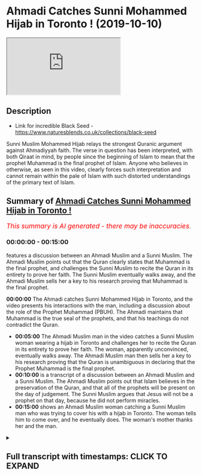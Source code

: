 # Ahmadi Catches Sunni Mohammed Hijab in Toronto ! (2019-10-10)

<iframe loading='lazy' allow='autoplay' src='https://www.youtube.com/embed/yl2ifwqqOtQ'></iframe>

## Description

- Link for incredible Black Seed - https://www.naturesblends.co.uk/collections/black-seed 

Sunni Muslim Mohammed Hijab relays the strongest Quranic argument against Ahmadiyyah faith. The verse in question has been interpreted, with both Qiraat in mind, by people since the beginning of Islam to mean that the prophet Muhammad is the final prophet of Islam. Anyone who believes in otherwise, as seen in this video, clearly forces such interpretation and cannot remain within the pale of Islam with such distorted understandings of the primary text of Islam.

## Summary of [Ahmadi Catches Sunni Mohammed Hijab in Toronto !](https://www.youtube.com/watch?v=yl2ifwqqOtQ)


*<span style="color:red; font-size:125%">This summary is AI generated - there may be inaccuracies</span>. [](/)*

### <a onclick="modifyYTiframeseektime('0')">00:00:00</a> - <a onclick="modifyYTiframeseektime('900')">00:15:00</a>

 features a discussion between an Ahmadi Muslim and a Sunni Muslim. The Ahmadi Muslim points out that the Quran clearly states that Muhammad is the final prophet, and challenges the Sunni Muslim to recite the Quran in its entirety to prove her faith. The Sunni Muslim eventually walks away, and the Ahmadi Muslim sells her a key to his research proving that Muhammad is the final prophet.

**<a onclick="modifyYTiframeseektime('0')">00:00:00</a>** The Ahmadi catches Sunni Mohammed Hijab in Toronto, and the video presents his interactions with the man, including a discussion about the role of the Prophet Muhammad (PBUH). The Ahmadi maintains that Muhammad is the true seal of the prophets, and that his teachings do not contradict the Quran.
* **<a onclick="modifyYTiframeseektime('300')">00:05:00</a>** The Ahmadi Muslim man in the video catches a Sunni Muslim woman wearing a hijab in Toronto and challenges her to recite the Quran in its entirety to prove her faith. The woman, apparently unconvinced, eventually walks away. The Ahmadi Muslim man then sells her a key to his research proving that the Quran is unambiguous in declaring that the Prophet Muhammad is the final prophet.
* **<a onclick="modifyYTiframeseektime('600')">00:10:00</a>**  is a transcript of a discussion between an Ahmadi Muslim and a Sunni Muslim. The Ahmadi Muslim points out that Islam believes in the preservation of the Quran, and that all of the prophets will be present on the day of judgement. The Sunni Muslim argues that Jesus will not be a prophet on that day, because he did not perform miracles.
* **<a onclick="modifyYTiframeseektime('900')">00:15:00</a>** shows an Ahmadi Muslim woman catching a Sunni Muslim man who was trying to cover his  with a hijab in Toronto. The woman tells him to come over, and he eventually does. The woman's mother thanks her and the man.

<details><summary><h2>Full transcript with timestamps: CLICK TO EXPAND</h2></summary>

<a onclick="modifyYTiframeseektime('0')">0:00:00</a> Mollie Kuramoto liable catalyzed make  
<a onclick="modifyYTiframeseektime('2')">0:00:02</a> sure that you try these supplements out  
<a onclick="modifyYTiframeseektime('5')">0:00:05</a> there very very good very healthy  
<a onclick="modifyYTiframeseektime('7')">0:00:07</a> natural and you can check the link in  
<a onclick="modifyYTiframeseektime('11')">0:00:11</a> the description box that is nature's  
<a onclick="modifyYTiframeseektime('13')">0:00:13</a> blend black seed oil and they have other  
<a onclick="modifyYTiframeseektime('15')">0:00:15</a> things as well oh yeah a little boy boy  
<a onclick="modifyYTiframeseektime('21')">0:00:21</a> boy hope you enjoy the video so this  
<a onclick="modifyYTiframeseektime('25')">0:00:25</a> first can't be talking about you know  
<a onclick="modifyYTiframeseektime('29')">0:00:29</a> why because the narrative is juices  
<a onclick="modifyYTiframeseektime('34')">0:00:34</a> right he's the second coming of Jesus  
<a onclick="modifyYTiframeseektime('39')">0:00:39</a> this is Jesus in the verse that's  
<a onclick="modifyYTiframeseektime('41')">0:00:41</a> talking there's going to be a prefer  
<a onclick="modifyYTiframeseektime('42')">0:00:42</a> after me called amp so he's the French  
<a onclick="modifyYTiframeseektime('45')">0:00:45</a> in this verse this Jesus Christ is  
<a onclick="modifyYTiframeseektime('49')">0:00:49</a> differentiating between himself and  
<a onclick="modifyYTiframeseektime('51')">0:00:51</a> damnit do you see this point because  
<a onclick="modifyYTiframeseektime('55')">0:00:55</a> Jesus insane embodies Muhammad there's  
<a onclick="modifyYTiframeseektime('59')">0:00:59</a> going to be a prophet after me called  
<a onclick="modifyYTiframeseektime('60')">0:01:00</a> Ahmed and it's not him and it's not a  
<a onclick="modifyYTiframeseektime('64')">0:01:04</a> sir it's a different individual  
<a onclick="modifyYTiframeseektime('65')">0:01:05</a> completely docile said about the  
<a onclick="modifyYTiframeseektime('71')">0:01:11</a> latter-day Messiah right so that's him  
<a onclick="modifyYTiframeseektime('75')">0:01:15</a> but then the moment also prophesied in  
<a onclick="modifyYTiframeseektime('77')">0:01:17</a> the Koran that the latter day Messiah  
<a onclick="modifyYTiframeseektime('79')">0:01:19</a> will come believe it just it's just a  
<a onclick="modifyYTiframeseektime('88')">0:01:28</a> person that that is we believe is Kalam  
<a onclick="modifyYTiframeseektime('90')">0:01:30</a> emit you guys believe it's because era  
<a onclick="modifyYTiframeseektime('96')">0:01:36</a> because he says death right it can be  
<a onclick="modifyYTiframeseektime('98')">0:01:38</a> ISA or again right cuz in the Quran  
<a onclick="modifyYTiframeseektime('101')">0:01:41</a> itself all messengers before the holy  
<a onclick="modifyYTiframeseektime('103')">0:01:43</a> prophet of nine with respect the over  
<a onclick="modifyYTiframeseektime('105')">0:01:45</a> all due respect even if we took even if  
<a onclick="modifyYTiframeseektime('108')">0:01:48</a> we take your interpretation of that  
<a onclick="modifyYTiframeseektime('109')">0:01:49</a> seriously and that Jesus is dead yeah  
<a onclick="modifyYTiframeseektime('111')">0:01:51</a> let's take your interpretation seriously  
<a onclick="modifyYTiframeseektime('112')">0:01:52</a> even if Jesus is dead it doesn't mean  
<a onclick="modifyYTiframeseektime('115')">0:01:55</a> that the person that has to be the next  
<a onclick="modifyYTiframeseektime('116')">0:01:56</a> Messiah is gonna be a map so the result  
<a onclick="modifyYTiframeseektime('120')">0:02:00</a> then we start talking about like the  
<a onclick="modifyYTiframeseektime('122')">0:02:02</a> character ray of the promised Messiah  
<a onclick="modifyYTiframeseektime('123')">0:02:03</a> I'm sorry  
<a onclick="modifyYTiframeseektime('125')">0:02:05</a> because our time with the character and  
<a onclick="modifyYTiframeseektime('127')">0:02:07</a> the signs in the ground that showed that  
<a onclick="modifyYTiframeseektime('129')">0:02:09</a> use ones can give me some idea  
<a onclick="modifyYTiframeseektime('131')">0:02:11</a> truthfulness right but right he's known  
<a onclick="modifyYTiframeseektime('136')">0:02:16</a> as a truthful person right not like the  
<a onclick="modifyYTiframeseektime('138')">0:02:18</a> criteria or somebody to be composite  
<a onclick="modifyYTiframeseektime('140')">0:02:20</a> right which worse are you talking about  
<a onclick="modifyYTiframeseektime('142')">0:02:22</a> I think it's from the Hatice actually  
<a onclick="modifyYTiframeseektime('145')">0:02:25</a> alright so it directly corresponds to  
<a onclick="modifyYTiframeseektime('147')">0:02:27</a> the Quran wreck it doesn't contradict  
<a onclick="modifyYTiframeseektime('149')">0:02:29</a> this I understand what you say you  
<a onclick="modifyYTiframeseektime('155')">0:02:35</a> confuse I understand you look like  
<a onclick="modifyYTiframeseektime('157')">0:02:37</a> you're honest and genuine I'm humble  
<a onclick="modifyYTiframeseektime('160')">0:02:40</a> individual and I respect the fact that  
<a onclick="modifyYTiframeseektime('161')">0:02:41</a> he's taking the time to come and ask me  
<a onclick="modifyYTiframeseektime('163')">0:02:43</a> these questions I really do I'm gonna  
<a onclick="modifyYTiframeseektime('165')">0:02:45</a> give you two or three evidences I think  
<a onclick="modifyYTiframeseektime('167')">0:02:47</a> which means that they don't actually  
<a onclick="modifyYTiframeseektime('169')">0:02:49</a> allow anyone to have any I want you to  
<a onclick="modifyYTiframeseektime('195')">0:03:15</a> come see me by all means come recluses  
<a onclick="modifyYTiframeseektime('201')">0:03:21</a> that's not a problem because I don't  
<a onclick="modifyYTiframeseektime('203')">0:03:23</a> have to give my number to people what's  
<a onclick="modifyYTiframeseektime('205')">0:03:25</a> up with all due respect I've got a lot  
<a onclick="modifyYTiframeseektime('206')">0:03:26</a> of people what Atkins you know but if  
<a onclick="modifyYTiframeseektime('208')">0:03:28</a> someone wants to if someone was to speak  
<a onclick="modifyYTiframeseektime('211')">0:03:31</a> to me I'm gonna be in the conference  
<a onclick="modifyYTiframeseektime('212')">0:03:32</a> tonight so you can come to the  
<a onclick="modifyYTiframeseektime('214')">0:03:34</a> conference he's welcome to the  
<a onclick="modifyYTiframeseektime('215')">0:03:35</a> conference okay and if you want to have  
<a onclick="modifyYTiframeseektime('218')">0:03:38</a> a discussion with me after the  
<a onclick="modifyYTiframeseektime('219')">0:03:39</a> conference  
<a onclick="modifyYTiframeseektime('219')">0:03:39</a> consider this a public and you either go  
<a onclick="modifyYTiframeseektime('222')">0:03:42</a> tell him right yeah cuz yeah I don't  
<a onclick="modifyYTiframeseektime('225')">0:03:45</a> want to waste time with anyone  
<a onclick="modifyYTiframeseektime('227')">0:03:47</a> right we consider this a public  
<a onclick="modifyYTiframeseektime('229')">0:03:49</a> invitation I'm saying consider a public  
<a onclick="modifyYTiframeseektime('236')">0:03:56</a> invitation okay a public invitation for  
<a onclick="modifyYTiframeseektime('239')">0:03:59</a> you your your friend that you're  
<a onclick="modifyYTiframeseektime('241')">0:04:01</a> considering a scholar yeah he's a  
<a onclick="modifyYTiframeseektime('242')">0:04:02</a> scholar in the Hadees so you know fine  
<a onclick="modifyYTiframeseektime('247')">0:04:07</a> obviously I can't nope it's not about  
<a onclick="modifyYTiframeseektime('249')">0:04:09</a> being you bro finally the true facility  
<a onclick="modifyYTiframeseektime('253')">0:04:13</a> even if I don't approve you right I  
<a onclick="modifyYTiframeseektime('254')">0:04:14</a> couldn't right yeah it's not it's  
<a onclick="modifyYTiframeseektime('257')">0:04:17</a> alright if you had the truth and I  
<a onclick="modifyYTiframeseektime('259')">0:04:19</a> didn't I would not be able to prove you  
<a onclick="modifyYTiframeseektime('260')">0:04:20</a> wrong if I tried to prove to you that  
<a onclick="modifyYTiframeseektime('262')">0:04:22</a> two plus two equals five whatever  
<a onclick="modifyYTiframeseektime('264')">0:04:24</a> however clever I am it's not gonna work  
<a onclick="modifyYTiframeseektime('266')">0:04:26</a> because no one's gonna believe it I  
<a onclick="modifyYTiframeseektime('270')">0:04:30</a> think this is less complicated because  
<a onclick="modifyYTiframeseektime('272')">0:04:32</a> you have a prophet saying let there be a  
<a onclick="modifyYTiframeseektime('273')">0:04:33</a> body there's no prefer to me you have in  
<a onclick="modifyYTiframeseektime('276')">0:04:36</a> the Quran it says Ottoman Navy in that  
<a onclick="modifyYTiframeseektime('278')">0:04:38</a> he's the fine no profit no just so it's  
<a onclick="modifyYTiframeseektime('281')">0:04:41</a> to Christ there's a long time that's to  
<a onclick="modifyYTiframeseektime('284')">0:04:44</a> you there's to your heart I'm a seal and  
<a onclick="modifyYTiframeseektime('287')">0:04:47</a> heart Tim is final seal bro do you know  
<a onclick="modifyYTiframeseektime('293')">0:04:53</a> the phrase oh there's two Korat you can  
<a onclick="modifyYTiframeseektime('296')">0:04:56</a> recite it as hot n and hot Tim hard time  
<a onclick="modifyYTiframeseektime('299')">0:04:59</a> means the seal of the prophets heart Tim  
<a onclick="modifyYTiframeseektime('302')">0:05:02</a> means the final prophet heart it means  
<a onclick="modifyYTiframeseektime('304')">0:05:04</a> your is the final one unless someone  
<a onclick="modifyYTiframeseektime('307')">0:05:07</a> wants to say I don't believe in that  
<a onclick="modifyYTiframeseektime('308')">0:05:08</a> Quran in that case I'll say if that  
<a onclick="modifyYTiframeseektime('311')">0:05:11</a> person says I'm sorry to say because the  
<a onclick="modifyYTiframeseektime('313')">0:05:13</a> Quran says if I taught me no know about  
<a onclick="modifyYTiframeseektime('315')">0:05:15</a> leaky tabby or check for an IV Bob do  
<a onclick="modifyYTiframeseektime('317')">0:05:17</a> you believe in Plus of the book and  
<a onclick="modifyYTiframeseektime('318')">0:05:18</a> disbelieve in parts of the book so you  
<a onclick="modifyYTiframeseektime('320')">0:05:20</a> believe in it when it's in line with  
<a onclick="modifyYTiframeseektime('322')">0:05:22</a> your with what scholars say and you just  
<a onclick="modifyYTiframeseektime('325')">0:05:25</a> believe in it when it's more in line  
<a onclick="modifyYTiframeseektime('326')">0:05:26</a> with and that's what the Quran says it  
<a onclick="modifyYTiframeseektime('328')">0:05:28</a> Taliban al bab has been duly level mercy  
<a onclick="modifyYTiframeseektime('331')">0:05:31</a> happy no Maryam Allah since that they've  
<a onclick="modifyYTiframeseektime('333')">0:05:33</a> taken the rabbi's in the priests as God  
<a onclick="modifyYTiframeseektime('335')">0:05:35</a> to precise a lot and I said no Maria so  
<a onclick="modifyYTiframeseektime('338')">0:05:38</a> as far as not to fall into that category  
<a onclick="modifyYTiframeseektime('340')">0:05:40</a> of people and then I'd even had him who  
<a onclick="modifyYTiframeseektime('345')">0:05:45</a> who was an extra Sein  
<a onclick="modifyYTiframeseektime('347')">0:05:47</a> he said we didn't used to take her who  
<a onclick="modifyYTiframeseektime('349')">0:05:49</a> didn't used to say Carabas amongst as  
<a onclick="modifyYTiframeseektime('351')">0:05:51</a> gods besides God then the Prophet said  
<a onclick="modifyYTiframeseektime('353')">0:05:53</a> to him did they not make Hallel what  
<a onclick="modifyYTiframeseektime('355')">0:05:55</a> alarm it's Haram and make her a llama  
<a onclick="modifyYTiframeseektime('358')">0:05:58</a> Talon and they said he said yeah so the  
<a onclick="modifyYTiframeseektime('360')">0:06:00</a> point is is that you've all got to be  
<a onclick="modifyYTiframeseektime('361')">0:06:01</a> clear we speaking to Christians with a  
<a onclick="modifyYTiframeseektime('363')">0:06:03</a> look for example truly is not mentioned  
<a onclick="modifyYTiframeseektime('365')">0:06:05</a> in your Bible co-equal co-channel  
<a onclick="modifyYTiframeseektime('368')">0:06:08</a> persons of the Trinity you know this was  
<a onclick="modifyYTiframeseektime('370')">0:06:10</a> the development that came 300 years  
<a onclick="modifyYTiframeseektime('372')">0:06:12</a> after which they show us something  
<a onclick="modifyYTiframeseektime('373')">0:06:13</a> concrete within your own unpreserved  
<a onclick="modifyYTiframeseektime('375')">0:06:15</a> texts we're saying we're even better  
<a onclick="modifyYTiframeseektime('377')">0:06:17</a> than look we have the same preserved  
<a onclick="modifyYTiframeseektime('379')">0:06:19</a> text look ucky me and you have preserved  
<a onclick="modifyYTiframeseektime('381')">0:06:21</a> text they don't have preserved text  
<a onclick="modifyYTiframeseektime('384')">0:06:24</a> we agree with the anus Allah we have a  
<a onclick="modifyYTiframeseektime('386')">0:06:26</a> perfect it's a perfect book and is  
<a onclick="modifyYTiframeseektime('388')">0:06:28</a> preserved no one can say this verse is  
<a onclick="modifyYTiframeseektime('389')">0:06:29</a> not meant to be recited like that if I  
<a onclick="modifyYTiframeseektime('391')">0:06:31</a> say heart him unless why if someone says  
<a onclick="modifyYTiframeseektime('395')">0:06:35</a> yeah so if someone says this there's  
<a onclick="modifyYTiframeseektime('398')">0:06:38</a> only two you can't have a different  
<a onclick="modifyYTiframeseektime('400')">0:06:40</a> interpretation I'm saying this I'm  
<a onclick="modifyYTiframeseektime('402')">0:06:42</a> saying that if this are these are the  
<a onclick="modifyYTiframeseektime('404')">0:06:44</a> two only ways to reciting at verse 10  
<a onclick="modifyYTiframeseektime('407')">0:06:47</a> and hurt him  
<a onclick="modifyYTiframeseektime('408')">0:06:48</a> yeah hard time means the seal you're  
<a onclick="modifyYTiframeseektime('410')">0:06:50</a> right I agree with you  
<a onclick="modifyYTiframeseektime('411')">0:06:51</a> ha Tim means their final like for  
<a onclick="modifyYTiframeseektime('416')">0:06:56</a> example you can recite you know malakoma  
<a onclick="modifyYTiframeseektime('418')">0:06:58</a> dean malakoma team is the owner of the  
<a onclick="modifyYTiframeseektime('420')">0:07:00</a> day of judgment  
<a onclick="modifyYTiframeseektime('421')">0:07:01</a> Mele Chioma Dean sick one forgot family  
<a onclick="modifyYTiframeseektime('431')">0:07:11</a> this is it malakoma Deen means owner of  
<a onclick="modifyYTiframeseektime('433')">0:07:13</a> the day of judgment Malek Yama team  
<a onclick="modifyYTiframeseektime('436')">0:07:16</a> malakoma team means the king of the day  
<a onclick="modifyYTiframeseektime('439')">0:07:19</a> of judgment now if someone says I don't  
<a onclick="modifyYTiframeseektime('441')">0:07:21</a> believe that Allah is the king of the  
<a onclick="modifyYTiframeseektime('442')">0:07:22</a> day of judgment I don't believe that  
<a onclick="modifyYTiframeseektime('445')">0:07:25</a> I'll say why are you disbelieving in to  
<a onclick="modifyYTiframeseektime('447')">0:07:27</a> us I say Mele kill me Dean I think the  
<a onclick="modifyYTiframeseektime('449')">0:07:29</a> Sony verse from Quran Allah says Allah  
<a onclick="modifyYTiframeseektime('451')">0:07:31</a> is the owner yeah so you believe this is  
<a onclick="modifyYTiframeseektime('455')">0:07:35</a> haunted so hot it is preserved yes you  
<a onclick="modifyYTiframeseektime('458')">0:07:38</a> know you're not gonna say that the word  
<a onclick="modifyYTiframeseektime('459')">0:07:39</a> heart him is unpreserved the one's heart  
<a onclick="modifyYTiframeseektime('461')">0:07:41</a> him and heart and both of them are  
<a onclick="modifyYTiframeseektime('462')">0:07:42</a> preserved Plus Alliance preserve pipe if  
<a onclick="modifyYTiframeseektime('465')">0:07:45</a> if hearten is preserved and the Quran is  
<a onclick="modifyYTiframeseektime('467')">0:07:47</a> preserved  
<a onclick="modifyYTiframeseektime('468')">0:07:48</a> there's only one more thing you can do  
<a onclick="modifyYTiframeseektime('470')">0:07:50</a> now you have to go into the books of the  
<a onclick="modifyYTiframeseektime('474')">0:07:54</a> Arabs the three Arabs the poetry the  
<a onclick="modifyYTiframeseektime('478')">0:07:58</a> power miss Oracle the dictionaries and  
<a onclick="modifyYTiframeseektime('481')">0:08:01</a> find me anyone that says heart him does  
<a onclick="modifyYTiframeseektime('484')">0:08:04</a> not mean the final if you find that  
<a onclick="modifyYTiframeseektime('486')">0:08:06</a> allow shake your hand and agree with you  
<a onclick="modifyYTiframeseektime('488')">0:08:08</a> but if you can't find that then we must  
<a onclick="modifyYTiframeseektime('490')">0:08:10</a> agree the Quran is explicit and is  
<a onclick="modifyYTiframeseektime('493')">0:08:13</a> unequivocal and it's unambiguous and is  
<a onclick="modifyYTiframeseektime('496')">0:08:16</a> completely clear in the fact that the  
<a onclick="modifyYTiframeseektime('500')">0:08:20</a> Quran says ha Tim which means the final  
<a onclick="modifyYTiframeseektime('504')">0:08:24</a> not only hot ember hurt him you see the  
<a onclick="modifyYTiframeseektime('506')">0:08:26</a> point here this is a lie it is an  
<a onclick="modifyYTiframeseektime('509')">0:08:29</a> impossible verse to translate the other  
<a onclick="modifyYTiframeseektime('511')">0:08:31</a> way cut him yeah  
<a onclick="modifyYTiframeseektime('514')">0:08:34</a> I'm selling you a key I've done the  
<a onclick="modifyYTiframeseektime('516')">0:08:36</a> research I can't  
<a onclick="modifyYTiframeseektime('517')">0:08:37</a> for to make a mistake do you know how  
<a onclick="modifyYTiframeseektime('518')">0:08:38</a> many people are gonna watch this I can't  
<a onclick="modifyYTiframeseektime('520')">0:08:40</a> afford to make a mistake yeah I've read  
<a onclick="modifyYTiframeseektime('524')">0:08:44</a> yeah I can't right now I can't afford to  
<a onclick="modifyYTiframeseektime('527')">0:08:47</a> make a mistake Hatem means the final and  
<a onclick="modifyYTiframeseektime('529')">0:08:49</a> so if that was not the case they would  
<a onclick="modifyYTiframeseektime('532')">0:08:52</a> be making thousands of videos about me  
<a onclick="modifyYTiframeseektime('534')">0:08:54</a> saying look he doesn't even know Arabic  
<a onclick="modifyYTiframeseektime('536')">0:08:56</a> because Hudson doesn't mean final like  
<a onclick="modifyYTiframeseektime('544')">0:09:04</a> Malik and Malik you have Malik is a  
<a onclick="modifyYTiframeseektime('547')">0:09:07</a> killer of the Quran which means owner  
<a onclick="modifyYTiframeseektime('550')">0:09:10</a> yes yes it's true killer as at the Quran  
<a onclick="modifyYTiframeseektime('553')">0:09:13</a> I'm sure you're aware of this yeah so  
<a onclick="modifyYTiframeseektime('555')">0:09:15</a> you can recite them if you look at the  
<a onclick="modifyYTiframeseektime('557')">0:09:17</a> Quran you can recite for Tom Foreman  
<a onclick="modifyYTiframeseektime('558')">0:09:18</a> alhamdulillah blah I mean I marry Keo it  
<a onclick="modifyYTiframeseektime('562')">0:09:22</a> could be seal of the prophets  
<a onclick="modifyYTiframeseektime('565')">0:09:25</a> look cannot be a contradiction  
<a onclick="modifyYTiframeseektime('567')">0:09:27</a> look yeah when you have a killer like  
<a onclick="modifyYTiframeseektime('570')">0:09:30</a> that if you never be contradictory to  
<a onclick="modifyYTiframeseektime('572')">0:09:32</a> each other that means you're saying this  
<a onclick="modifyYTiframeseektime('573')">0:09:33</a> contradiction the Quran sorry look  
<a onclick="modifyYTiframeseektime('575')">0:09:35</a> there's the point is not preserved or  
<a onclick="modifyYTiframeseektime('577')">0:09:37</a> that is contradicting itself or you try  
<a onclick="modifyYTiframeseektime('579')">0:09:39</a> and bring out some new Arabic some funky  
<a onclick="modifyYTiframeseektime('581')">0:09:41</a> Arabic but in either three cases the  
<a onclick="modifyYTiframeseektime('583')">0:09:43</a> situation is one situation is the Quran  
<a onclick="modifyYTiframeseektime('586')">0:09:46</a> says it's the final prophet and there's  
<a onclick="modifyYTiframeseektime('587')">0:09:47</a> no way of bypassing that unless someone  
<a onclick="modifyYTiframeseektime('590')">0:09:50</a> does some kind of Co for you see what  
<a onclick="modifyYTiframeseektime('593')">0:09:53</a> I'm trying to say you have to say that  
<a onclick="modifyYTiframeseektime('595')">0:09:55</a> the finds are contradicting itself you  
<a onclick="modifyYTiframeseektime('596')">0:09:56</a> have says I'm preserved or you say the  
<a onclick="modifyYTiframeseektime('598')">0:09:58</a> Arabic I've got it completely wrong and  
<a onclick="modifyYTiframeseektime('599')">0:09:59</a> you give me some evidences from the  
<a onclick="modifyYTiframeseektime('601')">0:10:01</a> first 300 pre Islam show me that you get  
<a onclick="modifyYTiframeseektime('604')">0:10:04</a> aunt Alicia dead or the Lockhart's of  
<a onclick="modifyYTiframeseektime('606')">0:10:06</a> the Arabs and tell me that you know give  
<a onclick="modifyYTiframeseektime('609')">0:10:09</a> me some evidence that Hakim doesn't mean  
<a onclick="modifyYTiframeseektime('611')">0:10:11</a> you have to go yeah I'm finish is  
<a onclick="modifyYTiframeseektime('614')">0:10:14</a> anything you want to say to that  
<a onclick="modifyYTiframeseektime('616')">0:10:16</a> do you see does that make sense for it  
<a onclick="modifyYTiframeseektime('617')">0:10:17</a> makes sense but I we have like we like  
<a onclick="modifyYTiframeseektime('621')">0:10:21</a> we have some like Arabic dictionary  
<a onclick="modifyYTiframeseektime('623')">0:10:23</a> right yes we we only seem cotton but you  
<a onclick="modifyYTiframeseektime('631')">0:10:31</a> only believe in the seal of the prophets  
<a onclick="modifyYTiframeseektime('633')">0:10:33</a> like that that's that's the that's the  
<a onclick="modifyYTiframeseektime('635')">0:10:35</a> first the translation the first seal of  
<a onclick="modifyYTiframeseektime('637')">0:10:37</a> the process is find us  
<a onclick="modifyYTiframeseektime('638')">0:10:38</a> even I like are saying that right so I'm  
<a onclick="modifyYTiframeseektime('643')">0:10:43</a> a Muslim right regardless I are you a  
<a onclick="modifyYTiframeseektime('645')">0:10:45</a> Muslim that believes in the preservation  
<a onclick="modifyYTiframeseektime('646')">0:10:46</a> of the Quran yes all right so when I say  
<a onclick="modifyYTiframeseektime('649')">0:10:49</a> if I  
<a onclick="modifyYTiframeseektime('649')">0:10:49</a> I'm reciting the Quran now and I'm in  
<a onclick="modifyYTiframeseektime('652')">0:10:52</a> the prayer and I say Mele Chioma Dean  
<a onclick="modifyYTiframeseektime('654')">0:10:54</a> are you gonna correct me not Malik Malik  
<a onclick="modifyYTiframeseektime('659')">0:10:59</a> Malik means King but it's you know the  
<a onclick="modifyYTiframeseektime('663')">0:11:03</a> son cannot ten ways you can recite the  
<a onclick="modifyYTiframeseektime('665')">0:11:05</a> Quran four of them you can recite them  
<a onclick="modifyYTiframeseektime('668')">0:11:08</a> the word Malik oh now there's six of  
<a onclick="modifyYTiframeseektime('670')">0:11:10</a> them which is actually more you can say  
<a onclick="modifyYTiframeseektime('672')">0:11:12</a> Malik so if I say Malik comedy no they  
<a onclick="modifyYTiframeseektime('676')">0:11:16</a> don't mean the same one means honor and  
<a onclick="modifyYTiframeseektime('678')">0:11:18</a> one means King but we say as Muslims we  
<a onclick="modifyYTiframeseektime('680')">0:11:20</a> believe that Allah is the owner and the  
<a onclick="modifyYTiframeseektime('682')">0:11:22</a> king you can go on our scale in via MIDI  
<a onclick="modifyYTiframeseektime('684')">0:11:24</a> scholars none of them are gonna deny  
<a onclick="modifyYTiframeseektime('685')">0:11:25</a> that Allah is the owner and the king  
<a onclick="modifyYTiframeseektime('686')">0:11:26</a> because as far as I know they don't deny  
<a onclick="modifyYTiframeseektime('688')">0:11:28</a> the Quran they don't deny the  
<a onclick="modifyYTiframeseektime('689')">0:11:29</a> preservation of the Quran right and that  
<a onclick="modifyYTiframeseektime('691')">0:11:31</a> they will preserve through the crowds  
<a onclick="modifyYTiframeseektime('693')">0:11:33</a> right let's say that it is true right  
<a onclick="modifyYTiframeseektime('695')">0:11:35</a> yes let's say he's the last prophet but  
<a onclick="modifyYTiframeseektime('698')">0:11:38</a> then you guys now believe that you saw  
<a onclick="modifyYTiframeseektime('700')">0:11:40</a> will come down remember he's not a  
<a onclick="modifyYTiframeseektime('702')">0:11:42</a> prophet or are you guys gonna strip them  
<a onclick="modifyYTiframeseektime('704')">0:11:44</a> away of prophet he's gonna come back  
<a onclick="modifyYTiframeseektime('707')">0:11:47</a> when he comes back like all the prophets  
<a onclick="modifyYTiframeseektime('709')">0:11:49</a> the beginning brother all the prophets  
<a onclick="modifyYTiframeseektime('711')">0:11:51</a> America it's not just I say no one makes  
<a onclick="modifyYTiframeseektime('715')">0:11:55</a> a distinction look the day of judgment  
<a onclick="modifyYTiframeseektime('718')">0:11:58</a> is as real as this world all of the  
<a onclick="modifyYTiframeseektime('721')">0:12:01</a> prophets are going to be raised on the  
<a onclick="modifyYTiframeseektime('722')">0:12:02</a> day of judgment do you agree alright so  
<a onclick="modifyYTiframeseektime('725')">0:12:05</a> when they come back are they gonna come  
<a onclick="modifyYTiframeseektime('726')">0:12:06</a> back as prophets ah  
<a onclick="modifyYTiframeseektime('728')">0:12:08</a> now if they come back as prophets or do  
<a onclick="modifyYTiframeseektime('730')">0:12:10</a> you believe there's going to be prophesy  
<a onclick="modifyYTiframeseektime('735')">0:12:15</a> their functionality as a prophet as a  
<a onclick="modifyYTiframeseektime('738')">0:12:18</a> law giver as someone who has been  
<a onclick="modifyYTiframeseektime('740')">0:12:20</a> receiving wahi to guide the people that  
<a onclick="modifyYTiframeseektime('743')">0:12:23</a> has come to a cessation at their death  
<a onclick="modifyYTiframeseektime('748')">0:12:28</a> I'm given example it doesn't have to be  
<a onclick="modifyYTiframeseektime('750')">0:12:30</a> right and there's difference between  
<a onclick="modifyYTiframeseektime('751')">0:12:31</a> between what is the difference maybe and  
<a onclick="modifyYTiframeseektime('755')">0:12:35</a> so the point I'm making to you is this  
<a onclick="modifyYTiframeseektime('757')">0:12:37</a> is that the argument falls on his face  
<a onclick="modifyYTiframeseektime('759')">0:12:39</a> when we talk about okay he's going to  
<a onclick="modifyYTiframeseektime('760')">0:12:40</a> come back well all of the professor's  
<a onclick="modifyYTiframeseektime('762')">0:12:42</a> will come back even worse than this okay  
<a onclick="modifyYTiframeseektime('764')">0:12:44</a> you will be less knowledge Alistair all  
<a onclick="modifyYTiframeseektime('767')">0:12:47</a> Miraj when the prof  
<a onclick="modifyYTiframeseektime('769')">0:12:49</a> actually believe insufficient I  
<a onclick="modifyYTiframeseektime('771')">0:12:51</a> understand fine let's move on but the  
<a onclick="modifyYTiframeseektime('774')">0:12:54</a> point is on the day of judgment on the  
<a onclick="modifyYTiframeseektime('776')">0:12:56</a> day of judgment it's as simple as this  
<a onclick="modifyYTiframeseektime('778')">0:12:58</a> we believe all the prophets are going to  
<a onclick="modifyYTiframeseektime('780')">0:13:00</a> be there  
<a onclick="modifyYTiframeseektime('780')">0:13:00</a> now you asked it asking me well Jesus  
<a onclick="modifyYTiframeseektime('784')">0:13:04</a> will his thing is his placement as a  
<a onclick="modifyYTiframeseektime('788')">0:13:08</a> prophet be stripped away from I'll ask  
<a onclick="modifyYTiframeseektime('790')">0:13:10</a> you the same question all of those  
<a onclick="modifyYTiframeseektime('791')">0:13:11</a> people are going to be prophets but  
<a onclick="modifyYTiframeseektime('793')">0:13:13</a> their functionality yes  
<a onclick="modifyYTiframeseektime('796')">0:13:16</a> well not who's gonna be the leader of  
<a onclick="modifyYTiframeseektime('797')">0:13:17</a> them Mohamed Salah son I was laughing  
<a onclick="modifyYTiframeseektime('800')">0:13:20</a> but is it Mohamed Salah I said I was  
<a onclick="modifyYTiframeseektime('803')">0:13:23</a> gonna do so file and Cobra and so-and-so  
<a onclick="modifyYTiframeseektime('804')">0:13:24</a> fry the point is not about this is about  
<a onclick="modifyYTiframeseektime('810')">0:13:30</a> chronology you're saying to me because  
<a onclick="modifyYTiframeseektime('813')">0:13:33</a> you're saying this is the only argument  
<a onclick="modifyYTiframeseektime('815')">0:13:35</a> you really have now touching on straws  
<a onclick="modifyYTiframeseektime('816')">0:13:36</a> you left you're saying that look do you  
<a onclick="modifyYTiframeseektime('819')">0:13:39</a> guys believe in a second coming of Jesus  
<a onclick="modifyYTiframeseektime('821')">0:13:41</a> now that must that must mean necessarily  
<a onclick="modifyYTiframeseektime('822')">0:13:42</a> that there's another professor from  
<a onclick="modifyYTiframeseektime('825')">0:13:45</a> Mohammed well I'm saying we believe that  
<a onclick="modifyYTiframeseektime('827')">0:13:47</a> all of the profitable Mohammed in the  
<a onclick="modifyYTiframeseektime('829')">0:13:49</a> day of judgment Mohammed is gonna come  
<a onclick="modifyYTiframeseektime('830')">0:13:50</a> back as well then if all of them are  
<a onclick="modifyYTiframeseektime('835')">0:13:55</a> gonna come back they're gonna come back  
<a onclick="modifyYTiframeseektime('841')">0:14:01</a> in a different capacity because I'll  
<a onclick="modifyYTiframeseektime('843')">0:14:03</a> assess you for the word Nabi it means  
<a onclick="modifyYTiframeseektime('845')">0:14:05</a> you you know being given news or  
<a onclick="modifyYTiframeseektime('847')">0:14:07</a> something yeah you've been given news  
<a onclick="modifyYTiframeseektime('849')">0:14:09</a> now they're not coming back to be given  
<a onclick="modifyYTiframeseektime('850')">0:14:10</a> news and then deliver that news they're  
<a onclick="modifyYTiframeseektime('852')">0:14:12</a> coming back to be judged for example or  
<a onclick="modifyYTiframeseektime('855')">0:14:15</a> in the case of Jesus to make a judgement  
<a onclick="modifyYTiframeseektime('857')">0:14:17</a> okay they come back with specified rules  
<a onclick="modifyYTiframeseektime('860')">0:14:20</a> not with the role that they had before  
<a onclick="modifyYTiframeseektime('862')">0:14:22</a> so the point I'm making sure that the  
<a onclick="modifyYTiframeseektime('865')">0:14:25</a> verse see look you have to say it  
<a onclick="modifyYTiframeseektime('867')">0:14:27</a> yourself you and this shows I'm not  
<a onclick="modifyYTiframeseektime('870')">0:14:30</a> saying that it's about you bro I'm  
<a onclick="modifyYTiframeseektime('871')">0:14:31</a> saying it shows you you're willing to  
<a onclick="modifyYTiframeseektime('872')">0:14:32</a> leave all of Islam for Ahmadiyya because  
<a onclick="modifyYTiframeseektime('875')">0:14:35</a> you will intimate the Quran contradicts  
<a onclick="modifyYTiframeseektime('877')">0:14:37</a> itself yeah which would be impossible  
<a onclick="modifyYTiframeseektime('879')">0:14:39</a> unless I said not a godly word in order  
<a onclick="modifyYTiframeseektime('882')">0:14:42</a> to avoid the fact that the verse says  
<a onclick="modifyYTiframeseektime('884')">0:14:44</a> why it says which is it shows you it's  
<a onclick="modifyYTiframeseektime('886')">0:14:46</a> quite disturbing the point I'm making it  
<a onclick="modifyYTiframeseektime('889')">0:14:49</a> to you is very simple right the Quran  
<a onclick="modifyYTiframeseektime('891')">0:14:51</a> says that Prophet Muhammad is the final  
<a onclick="modifyYTiframeseektime('894')">0:14:54</a> prophet ha terminally  
<a onclick="modifyYTiframeseektime('895')">0:14:55</a> let's let it be there yeah that's how it  
<a onclick="modifyYTiframeseektime('900')">0:15:00</a> is  
<a onclick="modifyYTiframeseektime('902')">0:15:02</a> the stethoscope the scholar brother tell  
<a onclick="modifyYTiframeseektime('907')">0:15:07</a> him to come  
<a onclick="modifyYTiframeseektime('907')">0:15:07</a> please mr. saga Koopa come yes it's our  
<a onclick="modifyYTiframeseektime('914')">0:15:14</a> life  
<a onclick="modifyYTiframeseektime('915')">0:15:15</a> all right thank you thank you mom thank  
<a onclick="modifyYTiframeseektime('917')">0:15:17</a> you  
</details>